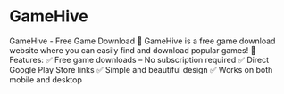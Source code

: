 # GameHive
GameHive - Free Game Download  🚀 GameHive is a free game download website where you can easily find and download popular games!  🌟 Features:  ✅ Free game downloads – No subscription required ✅ Direct Google Play Store links ✅ Simple and beautiful design ✅ Works on both mobile and desktop
